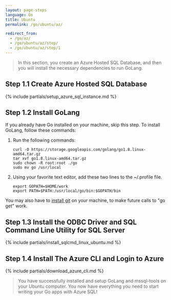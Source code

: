 ```yaml
---
layout: page-steps
language: Go
title: Ubuntu
permalink: /go/ubuntu/az/

redirect_from:
  - /go/az/
  - /go/ubuntu/az/step/
  - /go/ubuntu/az/step/1
---
```


> In this section, you create an Azure Hosted SQL Database, and then you will install the necessary dependencies to run GoLang.

## Step 1.1 Create Azure Hosted SQL Database

{% include partials/setup_azure_sql_instance.md %}

## Step 1.2 Install GoLang

If you already have Go installed on your machine, skip this step. To install GoLang, follow these commands:

1. Run the following commands:

    ```terminal
    curl -O https://storage.googleapis.com/golang/go1.8.linux-amd64.tar.gz
    tar xvf go1.8.linux-amd64.tar.gz
    sudo chown -R root:root ./go
    sudo mv go /usr/local
    ```

1. Using your favorite text editor, add these two lines to the ~/.profile file.

    ```terminal
    export GOPATH=$HOME/work
    export PATH=$PATH:/usr/local/go/bin:$GOPATH/bin
    ```

You may also have to [install git](https://git-scm.com/downloads) on your machine, to make future calls to "go get" work.

## Step 1.3 Install the ODBC Driver and SQL Command Line Utility for SQL Server

{% include partials/install_sqlcmd_linux_ubuntu.md %}

## Step 1.4 Install The Azure CLI and Login to Azure

{% include partials/download_azure_cli.md %}


> You have successfully installed and setup GoLang and mssql-tools on your Ubuntu computer. You now have everything you need to start writing your Go apps with Azure SQL!
